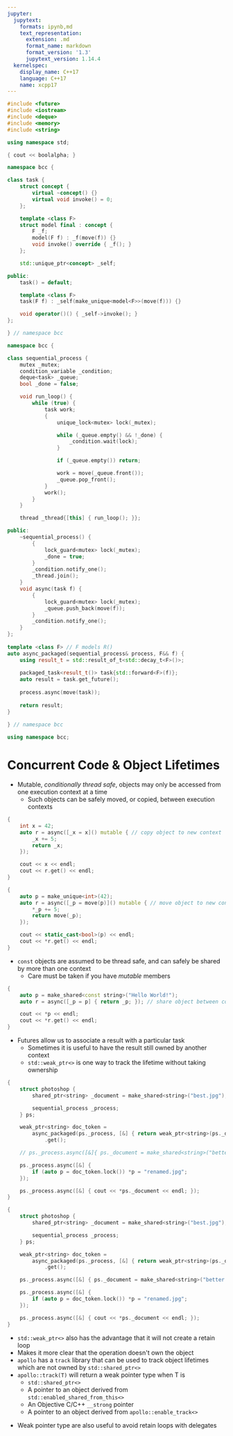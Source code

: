 ```yaml
---
jupyter:
  jupytext:
    formats: ipynb,md
    text_representation:
      extension: .md
      format_name: markdown
      format_version: '1.3'
      jupytext_version: 1.14.4
  kernelspec:
    display_name: C++17
    language: C++17
    name: xcpp17
---
```


```c++ tags=[] slideshow={"slide_type": "skip"}
#include <future>
#include <iostream>
#include <deque>
#include <memory>
#include <string>

using namespace std;

{ cout << boolalpha; }
```

```c++ tags=[] run_control={"marked": true} slideshow={"slide_type": "skip"}
namespace bcc {

class task {
    struct concept {
        virtual ~concept() {}
        virtual void invoke() = 0;
    };

    template <class F>
    struct model final : concept {
        F _f;
        model(F f) : _f(move(f)) {}
        void invoke() override { _f(); }
    };

    std::unique_ptr<concept> _self;

public:
    task() = default;

    template <class F>
    task(F f) : _self(make_unique<model<F>>(move(f))) {}

    void operator()() { _self->invoke(); }
};

} // namespace bcc
```

```c++ slideshow={"slide_type": "skip"}
namespace bcc {

class sequential_process {
    mutex _mutex;
    condition_variable _condition;
    deque<task> _queue;
    bool _done = false;

    void run_loop() {
        while (true) {
            task work;
            {
                unique_lock<mutex> lock(_mutex);

                while (_queue.empty() && !_done) {
                    _condition.wait(lock);
                }

                if (_queue.empty()) return;

                work = move(_queue.front());
                _queue.pop_front();
            }
            work();
        }
    }

    thread _thread{[this] { run_loop(); }};

public:
    ~sequential_process() {
        {
            lock_guard<mutex> lock(_mutex);
            _done = true;
        }
        _condition.notify_one();
        _thread.join();
    }
    void async(task f) {
        {
            lock_guard<mutex> lock(_mutex);
            _queue.push_back(move(f));
        }
        _condition.notify_one();
    }
};
    
template <class F> // F models R()
auto async_packaged(sequential_process& process, F&& f) {
    using result_t = std::result_of_t<std::decay_t<F>()>;
    
    packaged_task<result_t()> task{std::forward<F>(f)};
    auto result = task.get_future();
    
    process.async(move(task));
    
    return result;
}
    
} // namespace bcc

using namespace bcc;
```

<!-- #region slideshow={"slide_type": "slide"} -->
# Concurrent Code & Object Lifetimes
<!-- #endregion -->

<!-- #region slideshow={"slide_type": "fragment"} -->
- Mutable, _conditionally thread safe_, objects may only be accessed from one execution context at a time
    - Such objects can be safely moved, or copied, between execution contexts
<!-- #endregion -->

<!-- #region slideshow={"slide_type": "fragment"} -->
```cpp
{
    int x = 42;
    auto r = async([_x = x]() mutable { // copy object to new context
        _x += 5;
        return _x;
    });

    cout << x << endl;
    cout << r.get() << endl;
}
```
<!-- #endregion -->

<!-- #region slideshow={"slide_type": "slide"} -->
```cpp
{
    auto p = make_unique<int>(42);
    auto r = async([_p = move(p)]() mutable { // move object to new context
        *_p += 5;
        return move(_p);
    }); 

    cout << static_cast<bool>(p) << endl;
    cout << *r.get() << endl;
}
```
<!-- #endregion -->

<!-- #region slideshow={"slide_type": "slide"} -->
- `const` objects are assumed to be thread safe, and can safely be shared by more than one context
    - Care must be taken if you have _mutable_ members
<!-- #endregion -->

<!-- #region slideshow={"slide_type": "fragment"} -->
```cpp
{
    auto p = make_shared<const string>("Hello World!");
    auto r = async([_p = p] { return _p; }); // share object between contexts

    cout << *p << endl;
    cout << *r.get() << endl;
}
```
<!-- #endregion -->

<!-- #region slideshow={"slide_type": "slide"} -->
- Futures allow us to associate a result with a particular task
    - Sometimes it is useful to have the result still owned by another context
    - `std::weak_ptr<>` is one way to track the lifetime without taking ownership
<!-- #endregion -->

<!-- #region slideshow={"slide_type": "slide"} -->
```cpp
{
    struct photoshop {
        shared_ptr<string> _document = make_shared<string>("best.jpg");

        sequential_process _process;
    } ps;

    weak_ptr<string> doc_token =
        async_packaged(ps._process, [&] { return weak_ptr<string>(ps._document); })
            .get();

    // ps._process.async([&]{ ps._document = make_shared<string>("better.png"); });

    ps._process.async([&] {
        if (auto p = doc_token.lock()) *p = "renamed.jpg";
    });

    ps._process.async([&] { cout << *ps._document << endl; });
}
```
<!-- #endregion -->

<!-- #region slideshow={"slide_type": "slide"} -->
```cpp
{
    struct photoshop {
        shared_ptr<string> _document = make_shared<string>("best.jpg");

        sequential_process _process;
    } ps;

    weak_ptr<string> doc_token =
        async_packaged(ps._process, [&] { return weak_ptr<string>(ps._document); })
            .get();

    ps._process.async([&] { ps._document = make_shared<string>("better.png"); });

    ps._process.async([&] {
        if (auto p = doc_token.lock()) *p = "renamed.jpg";
    });

    ps._process.async([&] { cout << *ps._document << endl; });
}
```
<!-- #endregion -->

<!-- #region slideshow={"slide_type": "slide"} -->
- `std::weak_ptr<>` also has the advantage that it will not create a retain loop
- Makes it more clear that the operation doesn't own the object
- `apollo` has a `track` library that can be used to track object lifetimes which are not owned by `std::shared_ptr<>`
- `apollo::track(T)` will return a weak pointer type when T is
    - `std::shared_ptr<>`
    - A pointer to an object derived from `std::enabled_shared_from_this<>`
    - An Objective C/C++ `__strong` pointer
    - A pointer to an object derived from `apollo::enable_track<>`
<!-- #endregion -->

<!-- #region slideshow={"slide_type": "fragment"} -->
- Weak pointer type are also useful to avoid retain loops with delegates
<!-- #endregion -->

```c++

```
